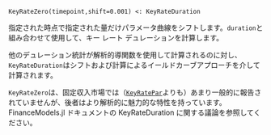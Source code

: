 ```
KeyRateZero(timepoint,shift=0.001) <: KeyRateDuration
```

指定された時点で指定された量だけパラメータ曲線をシフトします。`duration`と組み合わせて使用して、キー レート デュレーションを計算します。

他のデュレーション統計が解析的導関数を使用して計算されるのに対し、`KeyRateDuration`はシフトおよび計算によるイールドカーブアプローチを介して計算されます。

`KeyRateZero`は、固定収入市場では（[`KeyRatePar`](@ref)よりも）あまり一般的に報告されていませんが、後者はより解析的に魅力的な特性を持っています。FinanceModels.jl ドキュメントの KeyRateDuration に関する議論を参照してください。
